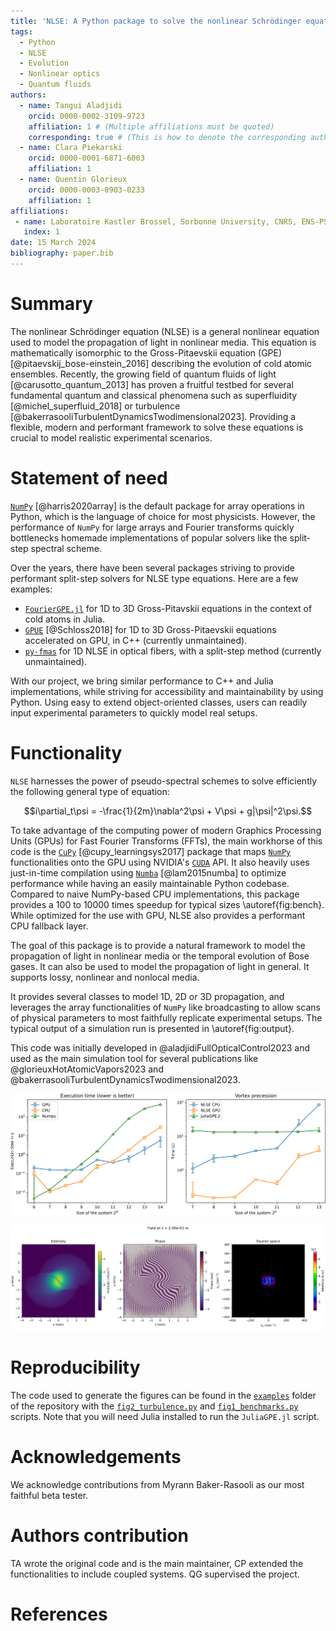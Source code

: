 ```yaml
---
title: 'NLSE: A Python package to solve the nonlinear Schrödinger equation'
tags:
  - Python
  - NLSE
  - Evolution
  - Nonlinear optics
  - Quantum fluids
authors:
  - name: Tangui Aladjidi
    orcid: 0000-0002-3109-9723
    affiliation: 1 # (Multiple affiliations must be quoted)
    corresponding: true # (This is how to denote the corresponding author)
  - name: Clara Piekarski
    orcid: 0000-0001-6871-6003
    affiliation: 1
  - name: Quentin Glorieux
    orcid: 0000-0003-0903-0233
    affiliation: 1
affiliations:
 - name: Laboratoire Kastler Brossel, Sorbonne University, CNRS, ENS-PSL University, Collège de France; 4 Place Jussieu, 75005 Paris, France
   index: 1
date: 15 March 2024
bibliography: paper.bib
---
```


# Summary

The nonlinear Schrödinger equation (NLSE) is a general nonlinear equation used to model the propagation of light in nonlinear media.
This equation is mathematically isomorphic to the Gross-Pitaevskii equation (GPE) [@pitaevskij_bose-einstein_2016] describing the evolution of cold atomic ensembles.
Recently, the growing field of quantum fluids of light [@carusotto_quantum_2013] has proven a fruitful testbed for several fundamental quantum and classical phenomena such as superfluidity [@michel_superfluid_2018] or turbulence [@bakerrasooliTurbulentDynamicsTwodimensional2023].
Providing a flexible, modern and performant framework to solve these equations is crucial to model realistic experimental scenarios.

# Statement of need

[`NumPy`](https://numpy.org/doc/stable/) [@harris2020array] is the default package for array operations in Python, which is the language of choice for most physicists.
However, the performance of `NumPy` for large arrays and Fourier transforms quickly bottlenecks homemade implementations of popular solvers like the split-step spectral scheme.

Over the years, there have been several packages striving to provide performant split-step solvers for NLSE type equations.
Here are a few examples:

- [`FourierGPE.jl`](https://github.com/AshtonSBradley/FourierGPE.jl/tree/master) for 1D to 3D Gross-Pitavskii equations in the context of cold atoms in Julia.
- [`GPUE`](https://github.com/GPUE-group/GPUE) [@Schloss2018] for 1D to 3D Gross-Pitaevskii equations accelerated on GPU, in C++ (currently unmaintained).
- [`py-fmas`](https://github.com/omelchert/py-fmas) for 1D NLSE in optical fibers, with a split-step method (currently unmaintained).

With our project, we bring similar performance to C++ and Julia implementations, while striving for accessibility and maintainability by using Python.
Using easy to extend object-oriented classes, users can readily input experimental parameters to quickly model real setups.

# Functionality

`NLSE` harnesses the power of pseudo-spectral schemes to solve efficiently the following general type of equation:

$$i\partial_t\psi = -\frac{1}{2m}\nabla^2\psi + V\psi + g|\psi|^2\psi.$$

To take advantage of the computing power of modern Graphics Processing Units (GPUs) for Fast Fourier Transforms (FFTs), the main workhorse of this code is the [`CuPy`](https://cupy.dev/) [@cupy_learningsys2017]  package that maps [`NumPy`](https://numpy.org/) functionalities onto the GPU using NVIDIA's [`CUDA`](https://developer.nvidia.com/cuda-downloads) API.
It also heavily uses just-in-time compilation using [`Numba`](https://numba.pydata.org/) [@lam2015numba] to optimize performance while having an easily maintainable Python codebase.
Compared to naive NumPy-based CPU implementations, this package provides a 100 to 10000 times speedup for typical sizes \autoref{fig:bench}.
While optimized for the use with GPU, NLSE also provides a performant CPU fallback layer.

The goal of this package is to provide a natural framework to model the propagation of light in nonlinear media or the temporal evolution of Bose gases. It can also be used to model the propagation of light in general.
It supports lossy, nonlinear and nonlocal media.

It provides several classes to model 1D, 2D or 3D propagation, and leverages the array functionalities of `NumPy` like broadcasting to allow scans of physical parameters to most faithfully replicate experimental setups.
The typical output of a simulation run is presented in \autoref{fig:output}.

This code was initially developed in @aladjidiFullOpticalControl2023 and used as the main simulation tool for several publications like @glorieuxHotAtomicVapors2023 and @bakerrasooliTurbulentDynamicsTwodimensional2023.

![Left: CPU vs GPU vs NumPy benchmark for 1 cm of propagation (200 evolution steps). Right: Comparison versus the `JuliaGPE.jl` package on the study of vortex precession. \label{fig:bench}](../img/benchmarks.png)

![Example of an output of the solver. A shearing layer is observed nucleating vortices, that are attracted towards the center due to an attractive potential. The density and phase of the field are represented as well as the momentum distribution  get a quick overview of the state of the field.\label{fig:output}](../img/output.png)

# Reproducibility

The code used to generate the figures can be found in the [`examples`](https://github.com/Quantum-Optics-LKB/NLSE/tree/main/examples) folder of the repository with the [`fig2_turbulence.py`](https://github.com/Quantum-Optics-LKB/NLSE/blob/main/examples/fig1_turbulence.py) and [`fig1_benchmarks.py`](https://github.com/Quantum-Optics-LKB/NLSE/blob/main/examples/fig2_benchmarks.py) scripts. 
Note that you will need Julia installed to run the `JuliaGPE.jl` script.

# Acknowledgements

We acknowledge contributions from Myrann Baker-Rasooli as our most faithful beta tester.

# Authors contribution

TA wrote the original code and is the main maintainer, CP extended the functionalities to include coupled systems. QG supervised the project.

# References

